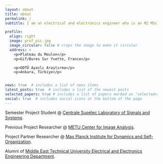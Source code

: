 ```yaml
---
layout: about
title: about
permalink: /
subtitle: I am an electrical and electronics engineer who is an M2 MSc student at  <a href='https://www.sciences.universite-paris-saclay.fr/'>Université Paris-Saclay</a> . I am interested in research studies in theoretical and computational neuroscience, neuromorphic vision, event-based vision, and learning systems.

profile:
  align: right
  image: prof_pic.jpg
  image_circular: false # crops the image to make it circular
  address: >
    <p>Plateau du Moulon</p>
    <p>Gif/Bures Sur Yvette, France</p>

    <p>ODTÜ Ayaslı Araştırma</p>
    <p>Ankara, Türkiye</p>


news: true  # includes a list of news items
latest_posts: true  # includes a list of the newest posts
selected_papers: true # includes a list of papers marked as "selected={true}"
social: true  # includes social icons at the bottom of the page
---
```

 <p> Semester Project Student @ <a href='https://l2s.centralesupelec.fr/en/'> Centrale Supélec Laboratory of Signals and Systems</a>. </p>
 <p> Previous Project Researcher @ <a href='https://ogam.metu.edu.tr'>METU Center for Image Analysis</a>. </p>
 <p> Project Partner Researcher @ <a href='https://ds.mpg.de/en'>Max Planck Institute for Dynamics and Self-Organization</a>. </p>
 <p>Alumni of <a href='https://eee.metu.edu.tr'>Middle East Technical University Electrical and Electronics Engineering Department</a>. </p>
